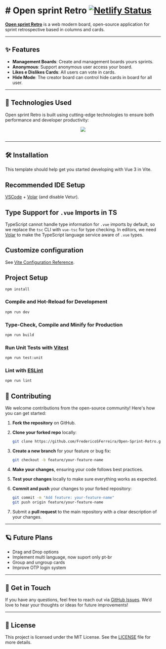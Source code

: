 # # Open sprint Retro [![Netlify Status](https://api.netlify.com/api/v1/badges/08200383-b16d-4391-a914-37fe41309b3c/deploy-status)](https://app.netlify.com/sites/open-sprint-retro/deploys)





[**Open sprint Retro**](https://open-sprint-retro.netlify.app/) is a web modern board, open-source application for sprint retrospective based in columns and cards.

---

## ✨ Features

- **Management Boards**: Create and management boards yours sprints.
- **Anonymous**: Support anonymous user access your board.
- **Likes e Dislikes Cards**: All users can vote in cards.
- **Hide Mode**: The creator board can control hide cards in board for all user.

---

## 🚀 Technologies Used

Open sprint Retro is built using cutting-edge technologies to ensure both performance and developer productivity:

<div align="center">
  <img src="https://skillicons.dev/icons?i=nodejs,html,css,vuejs,typescript,mongodb">
  <br/>
  <br/>
</div>

---

## 🛠️ Installation

This template should help get you started developing with Vue 3 in Vite.

## Recommended IDE Setup

[VSCode](https://code.visualstudio.com/) + [Volar](https://marketplace.visualstudio.com/items?itemName=Vue.volar) (and disable Vetur).

## Type Support for `.vue` Imports in TS

TypeScript cannot handle type information for `.vue` imports by default, so we replace the `tsc` CLI with `vue-tsc` for type checking. In editors, we need [Volar](https://marketplace.visualstudio.com/items?itemName=Vue.volar) to make the TypeScript language service aware of `.vue` types.

## Customize configuration

See [Vite Configuration Reference](https://vite.dev/config/).

## Project Setup

```sh
npm install
```

### Compile and Hot-Reload for Development

```sh
npm run dev
```

### Type-Check, Compile and Minify for Production

```sh
npm run build
```

### Run Unit Tests with [Vitest](https://vitest.dev/)

```sh
npm run test:unit
```

### Lint with [ESLint](https://eslint.org/)

```sh
npm run lint

```

## 🤝 Contributing

We welcome contributions from the open-source community! Here's how you can get started:

1. **Fork the repository** on GitHub.
2. **Clone your forked repo** locally:

   ```bash
   git clone https://github.com/FredericoSFerreira/Open-Sprint-Retro.git or ssh git@github.com:FredericoSFerreira/Open-Sprint-Retro.git
   ```

3. **Create a new branch** for your feature or bug fix:

   ```bash
   git checkout -b feature/your-feature-name
   ```

4. **Make your changes**, ensuring your code follows best practices.
5. **Test your changes** locally to make sure everything works as expected.
6. **Commit and push** your changes to your forked repository:

   ```bash
   git commit -m "Add feature: your-feature-name"
   git push origin feature/your-feature-name
   ```

7. Submit a **pull request** to the main repository with a clear description of your changes.

---

## 🪐 Future Plans

- Drag and Drop options
- Implement multi language, now suport only pt-br
- Group and ungroup cards
- Improve OTP login system

---

## 💬 Get in Touch

If you have any questions, feel free to reach out via [GitHub Issues](https://github.com/FredericoSFerreira/Open-Sprint-Retro/issues). We’d love to hear your thoughts or ideas for future improvements!


---

## 📄 License

This project is licensed under the MIT License. See the [LICENSE](./LICENSE) file for more details.




